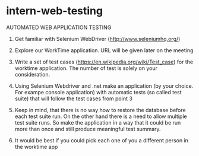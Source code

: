 # intern-web-testing
AUTOMATED WEB APPLICATION TESTING

1.	Get familiar with Selenium WebDriver (http://www.seleniumhq.org/)

2.	Explore our WorkTime application. URL will be given later on the meeting

3.	Write a set of test cases (https://en.wikipedia.org/wiki/Test_case) for the worktime application. The number of test is solely on your consideration.

4.	Using Selenium Webdriver and .net make an application (by your choice. For exampe console application) with automatic tests (so called test suite) that will follow the test cases from point 3

5. Keep in mind, that there is no way how to restore the database before each test suite run. On the other hand there is a need to allow multiple test suite runs. So make the application in a way that it could be run more than once and still produce meaningful test summary.
6. It would be best if you could pick each one of you a different person in the worktime app
